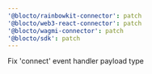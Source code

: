 ```yaml
---
'@blocto/rainbowkit-connector': patch
'@blocto/web3-react-connector': patch
'@blocto/wagmi-connector': patch
'@blocto/sdk': patch
---
```


Fix 'connect' event handler payload type
